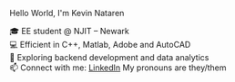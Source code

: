 Hello World, I'm Kevin Nataren

🎓 EE student @ NJIT – Newark                                                                                                                                          
💻 Efficient in C++, Matlab, Adobe and AutoCAD                                                                                                                          
🌱 Exploring backend development and data analytics                                                                                                                        
📫 Connect with me: [LinkedIn](https://www.linkedin.com/in/kevin-nataren-985954351/)                                                                                              My pronouns are they/them

